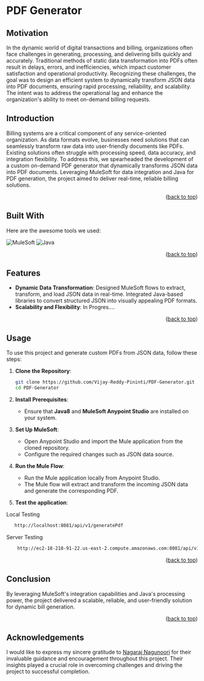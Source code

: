 # PDF Generator


<!-- MOTIVATION -->
## Motivation

In the dynamic world of digital transactions and billing, organizations often face challenges in generating, processing, and delivering bills quickly and accurately. Traditional methods of static data transformation into PDFs often result in delays, errors, and inefficiencies, which impact customer satisfaction and operational productivity. Recognizing these challenges, the goal was to design an efficient system to dynamically transform JSON data into PDF documents, ensuring rapid processing, reliability, and scalability. The intent was to address the operational lag and enhance the organization's ability to meet on-demand billing requests.


<!-- ABOUT THE PROJECT -->
## Introduction

Billing systems are a critical component of any service-oriented organization. As data formats evolve, businesses need solutions that can seamlessly transform raw data into user-friendly documents like PDFs. Existing solutions often struggle with processing speed, data accuracy, and integration flexibility. To address this, we spearheaded the development of a custom on-demand PDF generator that dynamically transforms JSON data into PDF documents. Leveraging MuleSoft for data integration and Java for PDF generation, the project aimed to deliver real-time, reliable billing solutions.


<p align="right">(<a href="#top">back to top</a>)</p>

## Built With

Here are the awesome tools we used:

![MuleSoft](https://img.shields.io/badge/MuleSoft-009EDB?style=for-the-badge&logo=mulesoft&logoColor=white)
![Java](https://img.shields.io/badge/Java-007396?style=for-the-badge&logo=java&logoColor=white)


<p align="right">(<a href="#top">back to top</a>)</p>


## Features
- **Dynamic Data Transformation**: Designed MuleSoft flows to extract, transform, and load JSON data in real-time. Integrated Java-based libraries to convert structured JSON into visually appealing PDF formats.
- **Scalability and Flexibility**: In Progres....

<p align="right">(<a href="#top">back to top</a>)</p>
<!-- USAGE -->

## Usage

To use this project and generate custom PDFs from JSON data, follow these steps:

1. **Clone the Repository**:  
   ```bash
   git clone https://github.com/Vijay-Reddy-Pininti/PDF-Generator.git
   cd PDF-Generator
   ```

2. **Install Prerequisites**:  
   - Ensure that **Java8** and **MuleSoft Anypoint Studio** are installed on your system.

3. **Set Up MuleSoft**:  
   - Open Anypoint Studio and import the Mule application from the cloned repository.
   - Configure the required changes such as JSON data source.

4. **Run the Mule Flow**:  
   - Run the Mule application locally from Anypoint Studio.
   - The Mule flow will extract and transform the incoming JSON data and generate the corresponding PDF.
   
5. **Test the application**:

<p>Local Testing</p>

```bash
   http://localhost:8081/api/v1/generatePdf
```

<p>Server Testing</p>

```bash
    http://ec2-18-218-91-22.us-east-2.compute.amazonaws.com:8081/api/v1/generatePdf
```


<p align="right">(<a href="#top">back to top</a>)</p>


<!-- CONCLUSION -->
## Conclusion

By leveraging MuleSoft's integration capabilities and Java's processing power, the project delivered a scalable, reliable, and user-friendly solution for dynamic bill generation.

<p align="right">(<a href="#top">back to top</a>)</p>

<!-- ACKNOWLEDGEMENT -->
## Acknowledgements

I would like to express my sincere gratitude to [Nagaraj Nagunoori](https://www.linkedin.com/in/nagarajnangunoori/) for their invaluable guidance and encouragement throughout this project. Their insights played a crucial role in overcoming challenges and driving the project to successful completion.
